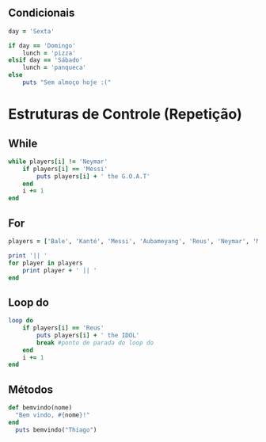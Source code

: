 ## Condicionais
```ruby
day = 'Sexta'

if day == 'Domingo'
    lunch = 'pizza'
elsif day == 'Sábado'
    lunch = 'panqueca'
else
    puts "Sem almoço hoje :("
```

# Estruturas de Controle (Repetição)

## While
```ruby
while players[i] != 'Neymar'
    if players[i] == 'Messi'
        puts players[i] + ' the G.O.A.T'
    end
    i += 1
end
```

## For
```ruby
players = ['Bale', 'Kanté', 'Messi', 'Aubameyang', 'Reus', 'Neymar', 'Maradona']

print '|| '
for player in players 
    print player + ' || '
end
```

## Loop do
```ruby
loop do
    if players[i] == 'Reus'
        puts players[i] + ' the IDOL'
        break #ponto de parada do loop do
    end
    i += 1
end
```

## Métodos
```ruby
def bemvindo(nome)
  "Bem vindo, #{nome}!"
end
  puts bemvindo("Thiago")
```

## 
